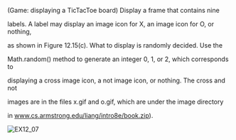 (Game: displaying a TicTacToe board) Display a frame that contains nine

labels. A label may display an image icon for X, an image icon for O, or nothing,

as shown in Figure 12.15(c). What to display is randomly decided. Use the

Math.random() method to generate an integer 0, 1, or 2, which corresponds to

displaying a cross image icon, a not image icon, or nothing. The cross and not

images are in the files x.gif and o.gif, which are under the image directory

in www.cs.armstrong.edu/liang/intro8e/book.zip).

![EX12_07](https://user-images.githubusercontent.com/110781912/196051993-5f1e3012-cd14-4c69-9209-b6aab47c4d20.png)
